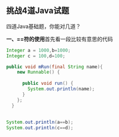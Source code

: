 ## 挑战4道Java试题

四道Java基础题，你能对几道？

**一、==符的使用**首先看一段比较有意思的代码

```java
Integer a = 1000,b=1000;
Integer c = 100,d=100;  

public void mRun(final String name){
    new Runnable() {
        
      public void run() {
        System.out.println(name);
      }
    };
  }
    
  
System.out.println(a==b);
System.out.println(c==d);
```

